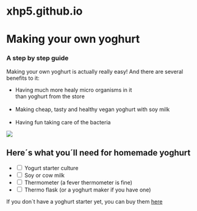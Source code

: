 # xhp5.github.io


<html>
<head>
  <h1>Making your own yoghurt</h1>
  <h3>A step by step guide</h3>
</head>

<article>
  <p>Making your own yoghurt is actually really easy! And there are several benefits to it:</p>
  <ul>
    <li>Having much more healy micro organisms in it<br>than yoghurt from the store</li><br>
    <li>Making cheap, tasty and healthy vegan yoghurt with soy milk</li><br>
    <li>Having fun taking care of the bacteria</li>
  </ul>
</article>

<img src="https://images.unsplash.com/photo-1562114808-b4b33cf60f4f?q=80&w=1773&auto=format&fit=crop&ixlib=rb-4.0.3&ixid=M3wxMjA3fDB8MHxwaG90by1wYWdlfHx8fGVufDB8fHx8fA%3D%3D"/>

<section>
  <h2>Here´s what you´ll need for homemade yoghurt</h2>
<ul>
    <li><input type="checkbox" id="culture" name="culture"> <label for="culture">Yogurt starter culture</label></li>
    <li><input type="checkbox" id="milk" name="milk"> <label for="milk">Soy or cow milk</label></li>
    <li><input type="checkbox" id="thermometer" name="thermometer"> <label for="thermometer">Thermometer (a fever thermometer is fine)</label></li>
    <li><input type="checkbox" id="flask" name="flask"> <label for="task3">Thermo flask (or a yoghurt maker if you have one)</label></li>
</ul>
  If you don´t have a yoghurt starter yet, you can buy them
  <a href="https://www.dragonspice.de/index.php">here</a>
</section>


